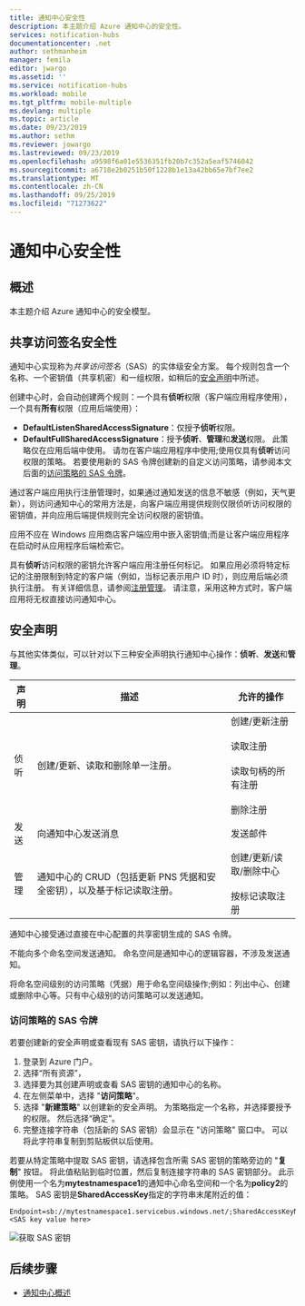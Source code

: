 ```yaml
---
title: 通知中心安全性
description: 本主题介绍 Azure 通知中心的安全性。
services: notification-hubs
documentationcenter: .net
author: sethmanheim
manager: femila
editor: jwargo
ms.assetid: ''
ms.service: notification-hubs
ms.workload: mobile
ms.tgt_pltfrm: mobile-multiple
ms.devlang: multiple
ms.topic: article
ms.date: 09/23/2019
ms.author: sethm
ms.reviewer: jowargo
ms.lastreviewed: 09/23/2019
ms.openlocfilehash: a9598f6a01e5536351fb20b7c352a5eaf5746042
ms.sourcegitcommit: a6718e2b0251b50f1228b1e13a42bb65e7bf7ee2
ms.translationtype: MT
ms.contentlocale: zh-CN
ms.lasthandoff: 09/25/2019
ms.locfileid: "71273622"
---
```

# <a name="notification-hubs-security"></a>通知中心安全性

## <a name="overview"></a>概述

本主题介绍 Azure 通知中心的安全模型。

## <a name="shared-access-signature-security"></a>共享访问签名安全性

通知中心实现称为*共享访问签名*（SAS）的实体级安全方案。 每个规则包含一个名称、一个密钥值（共享机密）和一组权限，如稍后的[安全声明](#security-claims)中所述。 

创建中心时，会自动创建两个规则：一个具有**侦听**权限（客户端应用程序使用），一个具有**所有**权限（应用后端使用）：

- **DefaultListenSharedAccessSignature**：仅授予**侦听**权限。
- **DefaultFullSharedAccessSignature**：授予**侦听**、**管理**和**发送**权限。 此策略仅在应用后端中使用。 请勿在客户端应用程序中使用;使用仅具有**侦听**访问权限的策略。 若要使用新的 SAS 令牌创建新的自定义访问策略，请参阅本文后面的[访问策略的 SAS 令牌](#sas-tokens-for-access-policies)。

通过客户端应用执行注册管理时，如果通过通知发送的信息不敏感（例如，天气更新），则访问通知中心的常用方法是，向客户端应用提供规则仅限侦听访问权限的密钥值，并向应用后端提供规则完全访问权限的密钥值。

应用不应在 Windows 应用商店客户端应用中嵌入密钥值;而是让客户端应用程序在启动时从应用程序后端检索它。

具有**侦听**访问权限的密钥允许客户端应用注册任何标记。 如果应用必须将特定标记的注册限制到特定的客户端（例如，当标记表示用户 ID 时），则应用后端必须执行注册。 有关详细信息，请参阅[注册管理](notification-hubs-push-notification-registration-management.md)。 请注意，采用这种方式时，客户端应用将无权直接访问通知中心。

## <a name="security-claims"></a>安全声明

与其他实体类似，可以针对以下三种安全声明执行通知中心操作：**侦听**、**发送**和**管理**。

| 声明   | 描述                                          | 允许的操作 |
| ------- | ---------------------------------------------------- | ------------------ |
| 侦听  | 创建/更新、读取和删除单一注册。 | 创建/更新注册<br><br>读取注册<br><br>读取句柄的所有注册<br><br>删除注册 |
| 发送    | 向通知中心发送消息                | 发送邮件 |
| 管理  | 通知中心的 CRUD（包括更新 PNS 凭据和安全密钥），以及基于标记读取注册。 |创建/更新/读取/删除中心<br><br>按标记读取注册 |

通知中心接受通过直接在中心配置的共享密钥生成的 SAS 令牌。

不能向多个命名空间发送通知。 命名空间是通知中心的逻辑容器，不涉及发送通知。

将命名空间级别的访问策略（凭据）用于命名空间级操作;例如：列出中心、创建或删除中心等。只有中心级别的访问策略可以发送通知。

### <a name="sas-tokens-for-access-policies"></a>访问策略的 SAS 令牌

若要创建新的安全声明或查看现有 SAS 密钥，请执行以下操作：

1. 登录到 Azure 门户。
2. 选择“所有资源”，
3. 选择要为其创建声明或查看 SAS 密钥的通知中心的名称。
4. 在左侧菜单中，选择 "**访问策略**"。
5. 选择 "**新建策略**" 以创建新的安全声明。 为策略指定一个名称，并选择要授予的权限。 然后选择“确定”。
6. 完整连接字符串（包括新的 SAS 密钥）会显示在 "访问策略" 窗口中。 可以将此字符串复制到剪贴板供以后使用。

若要从特定策略中提取 SAS 密钥，请选择包含所需 SAS 密钥的策略旁边的 "**复制**" 按钮。 将此值粘贴到临时位置，然后复制连接字符串的 SAS 密钥部分。 此示例使用一个名为**mytestnamespace1**的通知中心命名空间和一个名为**policy2**的策略。 SAS 密钥是**SharedAccessKey**指定的字符串末尾附近的值：

```shell
Endpoint=sb://mytestnamespace1.servicebus.windows.net/;SharedAccessKeyName=policy2;SharedAccessKey=<SAS key value here>
```

![获取 SAS 密钥](media/notification-hubs-push-notification-security/access1.png)

## <a name="next-steps"></a>后续步骤

- [通知中心概述](notification-hubs-push-notification-overview.md)
